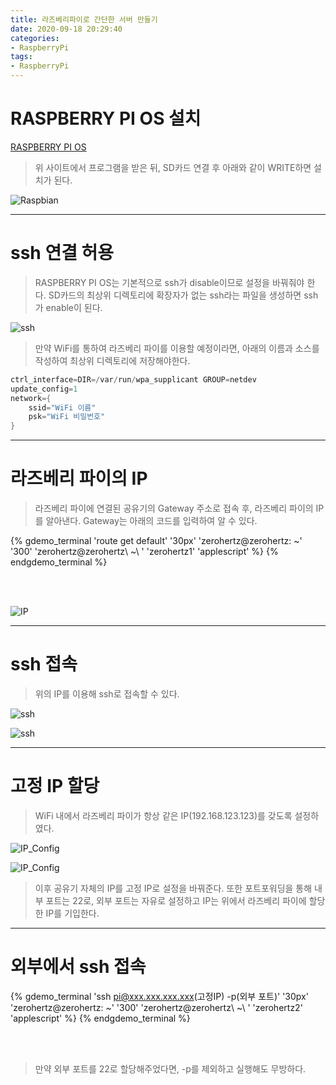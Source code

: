 ```yaml
---
title: 라즈베리파이로 간단한 서버 만들기
date: 2020-09-18 20:29:40
categories:
- RaspberryPi
tags:
- RaspberryPi
---
```

# RASPBERRY PI OS 설치

[RASPBERRY PI OS](https://www.raspberrypi.org/downloads/)

> 위 사이트에서 프로그램을 받은 뒤, SD카드 연결 후 아래와 같이 WRITE하면 설치가 된다.

![Raspbian](https://user-images.githubusercontent.com/42334717/93593200-a096ee00-f9ee-11ea-9ea0-e0eb7fb979b4.png)

<!-- More -->

***

# ssh 연결 허용

> RASPBERRY PI OS는 기본적으로 ssh가 disable이므로 설정을 바꿔줘야 한다. SD카드의 최상위 디렉토리에 확장자가 없는 ssh라는 파일을 생성하면 ssh가 enable이 된다.

![ssh](https://user-images.githubusercontent.com/42334717/93593734-975a5100-f9ef-11ea-98c6-06172342eaad.png)

> 만약 WiFi를 통하여 라즈베리 파이를 이용할 예정이라면, 아래의 이름과 소스를 작성하여 최상위 디렉토리에 저장해야한다.

~~~cpp wpa_supplicant.conf
ctrl_interface=DIR=/var/run/wpa_supplicant GROUP=netdev
update_config=1
network={
    ssid="WiFi 이름"
    psk="WiFi 비밀번호"
}
~~~

***

# 라즈베리 파이의 IP

> 라즈베리 파이에 연결된 공유기의 Gateway 주소로 접속 후, 라즈베리 파이의 IP를 알아낸다. Gateway는 아래의 코드를 입력하여 알 수 있다.

{% gdemo_terminal 'route get default' '30px' 'zerohertz@zerohertz: ~' '300' 'zerohertz@zerohertz\ ~\ ' 'zerohertz1' 'applescript' %}
{% endgdemo_terminal %}

<br/>
<br/>

![IP](https://user-images.githubusercontent.com/42334717/93594589-2025bc80-f9f1-11ea-869b-eecafaf3e4d8.png)

***

# ssh 접속

> 위의 IP를 이용해 ssh로 접속할 수 있다.

![ssh](https://user-images.githubusercontent.com/42334717/93594705-4f3c2e00-f9f1-11ea-915d-cf68fa265a84.png)

![ssh](https://user-images.githubusercontent.com/42334717/93594775-75fa6480-f9f1-11ea-9b75-73e182a4ef75.png)

***

# 고정 IP 할당

> WiFi 내에서 라즈베리 파이가 항상 같은 IP(192.168.123.123)를 갖도록 설정하였다.

![IP_Config](https://user-images.githubusercontent.com/42334717/93595293-71827b80-f9f2-11ea-9afd-218e8805b629.png)

![IP_Config](https://user-images.githubusercontent.com/42334717/93595386-a098ed00-f9f2-11ea-9600-c2e1231ae1a0.png)

> 이후 공유기 자체의 IP를 고정 IP로 설정을 바꿔준다. 또한 포트포워딩을 통해 내부 포트는 22로, 외부 포트는 자유로 설정하고 IP는 위에서 라즈베리 파이에 할당한 IP를 기입한다.

***

# 외부에서 ssh 접속

{% gdemo_terminal 'ssh pi@xxx.xxx.xxx.xxx(고정IP) -p(외부 포트)' '30px' 'zerohertz@zerohertz: ~' '300' 'zerohertz@zerohertz\ ~\ ' 'zerohertz2' 'applescript' %}
{% endgdemo_terminal %}

<br/>
<br/>

> 만약 외부 포트를 22로 할당해주었다면, -p를 제외하고 실행해도 무방하다.